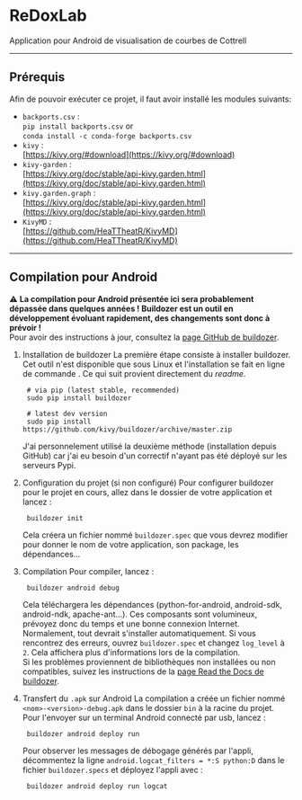 # ReDoxLab
Application pour Android de visualisation de courbes de Cottrell


------
## Prérequis
Afin de pouvoir exécuter ce projet, il faut avoir installé les modules suivants: 
- `backports.csv` :  
    `pip install backports.csv` or  
    `conda install -c conda-forge backports.csv`
- `kivy` :  
    [https://kivy.org/#download](https://kivy.org/#download)
- `kivy-garden` :  
    [https://kivy.org/doc/stable/api-kivy.garden.html](https://kivy.org/doc/stable/api-kivy.garden.html)
- `kivy.garden.graph` :  
    [https://kivy.org/doc/stable/api-kivy.garden.html](https://kivy.org/doc/stable/api-kivy.garden.html)
- `KivyMD` :  
	[https://github.com/HeaTTheatR/KivyMD](https://github.com/HeaTTheatR/KivyMD)

------ 
## Compilation pour Android

:warning: **La compilation pour Android présentée ici sera probablement dépassée dans quelques années ! Buildozer est un outil en développement évoluant rapidement, des changements sont donc à prévoir !**  
Pour avoir des instructions à jour, consultez la [page GitHub de buildozer](https://github.com/kivy/buildozer). 

1. Installation de buildozer
    La première étape consiste à installer buildozer. Cet outil n'est disponible que sous Linux et l'installation se fait en ligne de commande . 
    Ce qui suit provient directement du *readme*.  
    
        # via pip (latest stable, recommended)
        sudo pip install buildozer
        
        # latest dev version
        sudo pip install   https://github.com/kivy/buildozer/archive/master.zip
    J'ai personnelement utilisé la deuxième méthode (installation depuis GitHub) car j'ai eu besoin d'un correctif n'ayant pas été déployé sur les serveurs Pypi.  

2. Configuration du projet (si non configuré)
    Pour configurer buildozer pour le projet en cours, allez dans le dossier de votre application et lancez :

        buildozer init
    Cela créera un fichier nommé `buildozer.spec` que vous devrez modifier pour donner le nom de votre application, son package, les dépendances...

3. Compilation
    Pour compiler, lancez :

        buildozer android debug
    Cela téléchargera les dépendances (python-for-android, android-sdk, android-ndk, apache-ant...). Ces composants sont volumineux, prévoyez donc du temps et une bonne connexion Internet.  
    Normalement, tout devrait s'installer automatiquement. Si vous rencontrez des erreurs, ouvrez `buildozer.spec` et changez `log_level` à `2`. Cela affichera plus d'informations lors de la compilation.  
    Si les problèmes proviennent de bibliothèques non installées ou non compatibles, suivez les instructions de la [page Read the Docs de buildozer](https://buildozer.readthedocs.io/en/latest/installation.html).
4. Transfert du `.apk` sur Android
    La compilation a créée un fichier nommé `<nom>-<version>-debug.apk` dans le dossier `bin` à la racine du projet. Pour l'envoyer sur un terminal Android connecté par usb, lancez :
    
        buildozer android deploy run

    Pour observer les messages de débogage générés par l'appli, décommentez la ligne `android.logcat_filters = *:S python:D` dans le fichier `buildozer.specs` et déployez l'appli avec :
    
        buildozer android deploy run logcat
